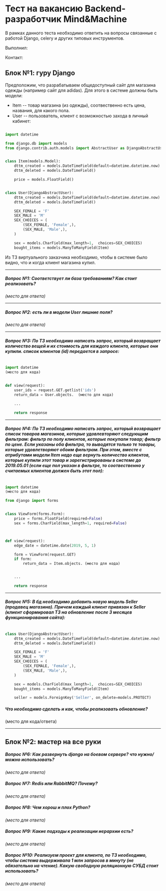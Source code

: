 # Тест на вакансию Backend-разработчик Mind&Machine

В рамках данного теста необходимо ответить на вопросы связанные с работой Django, celery и других типовых инструментов.

Выполнил: 

Контакт: 


## Блок №1: гуру Django

Предположим, что разрабатываем общедоступный сайт для магазина одежды (например сайт для adidas). Для этого в системе должны быть модели:

- Item -- товар магазина (из одежды), соотвественно есть цена, названия, для какого пола.
- User -- пользователь, клиент с возможностью захода в личный кабинет:


```python

import datetime

from django.db import models
from django.contrib.auth.models import AbstractUser as DjangoAbstractUser


class Item(models.Model):
    dttm_created = models.DateTimeField(default=datetime.datetime.now)
    dttm_deleted = models.DateTimeField()

    price = models.FloatField()


class User(DjangoAbstractUser):
    dttm_created = models.DateTimeField(default=datetime.datetime.now)
    dttm_deleted = models.DateTimeField()

    SEX_FEMALE = 'F'
    SEX_MALE = 'M'
    SEX_CHOICES = (
        (SEX_FEMALE, 'Female',),
        (SEX_MALE, 'Male',),
    )

    sex = models.CharField(max_length=1,  choices=SEX_CHOICES)
    bought_items = models.ManyToManyField(Item)

```


Из ТЗ виртуального заказчика необходимо, чтобы в системе было видно, что и когда клиент магазина купил.

-----

##### Вопрос №1: Соответствует ли база требованиям? Как стоит реализовать?


_(место для ответа)_


-----

##### Вопрос №2: есть ли в модели User лишние поля?

_(место для ответа)_


-----


##### Вопрос №3: По ТЗ необходимо написать запрос, который возвращает количество вещей и их стоимость для каждого клиента, которые они купили. список клиентов (id) передается в запросе:

```python

import datetime
(место для кода)


def view(request):
    user_ids = request.GET.getlist('ids')
    return_data = User.objects.  (место для кода)

    ...

    return response

```

-----

##### Вопрос №4: По ТЗ необходимо написать запрос, который возвращает список товаров магазинов, которые удовлевторяют следующим фильтрам: фильтр по полу клиентов, которые покупали товар; фильтр по цене. Если указаны оба фильтра, то выводятся только те товары, которые удовлетворяют обоим фильтрам. При этом, вместе с атрибутами модели Item надо еще вернуть  количество клиентов, которые купили этот товар и зарегистрированы  в системе до 2019.05.01 (если еще пол указан в фильтре, то соотвественно у считаемых клиентов должен быть этот пол):

```python

import datetime
(место для кода)

from django import forms


class ViewForm(forms.Form):
    price = forms.FloatField(required=False)
    sex = forms.CharField(max_length=1, required=False)



def view(request):
    edge_date = datetime.date(2019, 5, 1)

    form = ViewForm(request.GET)
    if form:
        return_data = Item.objects. (место для кода)


    ...

    return response

```

-----

##### Вопрос №5: В бд необходимо добавить новую модель Seller (продавец магазина). Причем каждый клиент привязан к Seller (клиент сформировал ТЗ  на обновление после 3 месяцев функционирования сайта):

```python

class User(DjangoAbstractUser):
    dttm_created = models.DateTimeField(default=datetime.datetime.now)
    dttm_deleted = models.DateTimeField()

    SEX_FEMALE = 'F'
    SEX_MALE = 'M'
    SEX_CHOICES = (
        (SEX_FEMALE, 'Female',),
        (SEX_MALE, 'Male',),
    )

    sex = models.CharField(max_length=1,  choices=SEX_CHOICES)
    bought_items = models.ManyToManyField(Item)

    seller = models.ForeignKey('Seller', on_delete=models.PROTECT)

```

##### Что необходимо сделать и как, чтобы реализовать обновление?

(место для кода/ответа)


-----


## Блок №2: мастер на все руки

##### Вопрос №6: Как развернуть django на боевом сервере? что нужно/можно использовать?

_(место для ответа)_


##### Вопрос №7: Redis или RabbitMQ? Почему?

_(место для ответа)_


##### Вопрос №8: Чем хорош и плох Python?

_(место для ответа)_


##### Вопрос №9: Какие подходы к реализации иерархии есть?

_(место для ответа)_


##### Вопрос №10: Реализуем проект для клиента, по ТЗ необходимо, чтобы система выдерживала 1 млн запросов в минуту (не обязательно на чтение). Какую свободную реляционную СУБД стоит использовать?

_(место для ответа)_

